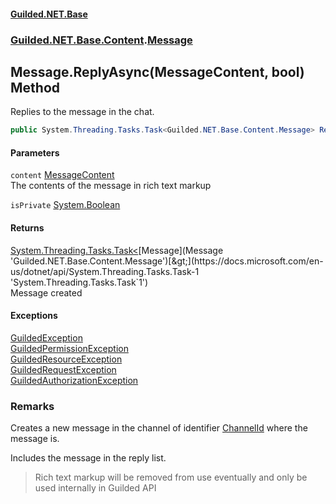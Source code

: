 
#### [Guilded.NET.Base](Guilded_NET_Base 'Guilded_NET_Base')
### [Guilded.NET.Base.Content](Guilded_NET_Base#Guilded_NET_Base_Content 'Guilded.NET.Base.Content').[Message](Message 'Guilded.NET.Base.Content.Message')
## Message.ReplyAsync(MessageContent, bool) Method
Replies to the message in the chat.  
```csharp
public System.Threading.Tasks.Task<Guilded.NET.Base.Content.Message> ReplyAsync(Guilded.NET.Base.Chat.MessageContent content, bool isPrivate);
```

#### Parameters
<a name='Guilded_NET_Base_Content_Message_ReplyAsync(Guilded_NET_Base_Chat_MessageContent_bool)_content'></a>
`content` [MessageContent](MessageContent 'Guilded.NET.Base.Chat.MessageContent')  
The contents of the message in rich text markup
  
<a name='Guilded_NET_Base_Content_Message_ReplyAsync(Guilded_NET_Base_Chat_MessageContent_bool)_isPrivate'></a>
`isPrivate` [System.Boolean](https://docs.microsoft.com/en-us/dotnet/api/System.Boolean 'System.Boolean')  
  

#### Returns
[System.Threading.Tasks.Task&lt;](https://docs.microsoft.com/en-us/dotnet/api/System.Threading.Tasks.Task-1 'System.Threading.Tasks.Task`1')[Message](Message 'Guilded.NET.Base.Content.Message')[&gt;](https://docs.microsoft.com/en-us/dotnet/api/System.Threading.Tasks.Task-1 'System.Threading.Tasks.Task`1')  
Message created

#### Exceptions
[GuildedException](GuildedException 'Guilded.NET.Base.GuildedException')  
[GuildedPermissionException](GuildedPermissionException 'Guilded.NET.Base.GuildedPermissionException')  
[GuildedResourceException](GuildedResourceException 'Guilded.NET.Base.GuildedResourceException')  
[GuildedRequestException](GuildedRequestException 'Guilded.NET.Base.GuildedRequestException')  
[GuildedAuthorizationException](GuildedAuthorizationException 'Guilded.NET.Base.GuildedAuthorizationException')  
### Remarks
Creates a new message in the channel of identifier [ChannelId](ChannelContent_T__ChannelId 'Guilded.NET.Base.Content.ChannelContent&lt;T&gt;.ChannelId') where the message is.



Includes the message in the reply list.

<blockquote class="warning">  
    Rich text markup will be removed from use eventually and only be used internally  
    in Guilded API  
</blockquote>
